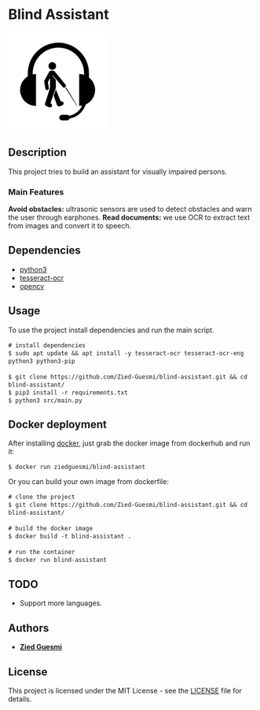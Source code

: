 # Blind Assistant
![logo](./logo.png)


## Description
This project tries to build an assistant for visually impaired persons.


### Main Features
**Avoid obstacles:** ultrasonic sensors are used to detect obstacles and warn the user through earphones.
**Read documents:** we use OCR to extract text from images and convert it to speech.


## Dependencies
- [python3](https://www.python.org/)  
- [tesseract-ocr](https://github.com/tesseract-ocr/tesseract)  
- [opencv](https://opencv.org/)


## Usage
To use the project install dependencies and run the main script.

    # install dependencies
    $ sudo apt update && apt install -y tesseract-ocr tesseract-ocr-eng python3 python3-pip

    $ git clone https://github.com/Zied-Guesmi/blind-assistant.git && cd blind-assistant/
    $ pip3 install -r requirements.txt
    $ python3 src/main.py


## Docker deployment
After installing [docker](https://docs.docker.com/install/), just grab the docker image from dockerhub and run it:

    $ docker run ziedguesmi/blind-assistant

Or you can build your own image from dockerfile:

    # clone the project
    $ git clone https://github.com/Zied-Guesmi/blind-assistant.git && cd blind-assistant/

    # build the docker image
    $ docker build -t blind-assistant .

    # run the container
    $ docker run blind-assistant



## TODO
- Support more languages.


## Authors
- **[Zied Guesmi](https://github.com/Zied-Guesmi)**


## License
This project is licensed under the MIT License - see the [LICENSE](https://github.com/Zied-Guesmi/blind-assistant/blob/master/LICENSE) file for details.
